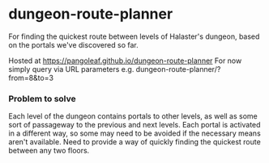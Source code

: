 # dungeon-route-planner
For finding the quickest route between levels of Halaster's dungeon, based on the portals we've discovered so far.

Hosted at https://pangoleaf.github.io/dungeon-route-planner
For now simply query via URL parameters e.g. dungeon-route-planner/?from=8&to=3

### Problem to solve
Each level of the dungeon contains portals to other levels, as well as some sort of passageway to the previous and next levels.
Each portal is activated in a different way, so some may need to be avoided if the necessary means aren't available.
Need to provide a way of quickly finding the quickest route between any two floors.
